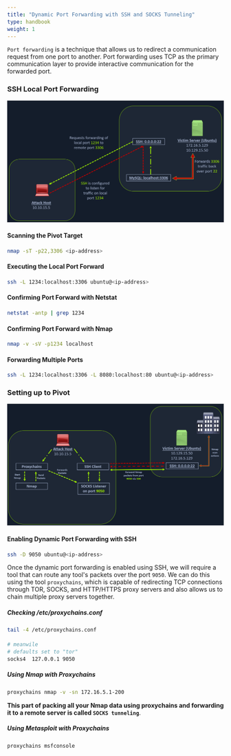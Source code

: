 ```yaml
---
title: "Dynamic Port Forwarding with SSH and SOCKS Tunneling"
type: handbook
weight: 1
---
```


`Port forwarding` is a technique that allows us to redirect a communication request from one port to another. Port forwarding uses TCP as the primary communication layer to provide interactive communication for the forwarded port.

### SSH Local Port Forwarding

![](dynamic_port_forwarding.webp)

#### Scanning the Pivot Target

```bash
nmap -sT -p22,3306 <ip-address>
```

#### Executing the Local Port Forward

```bash
ssh -L 1234:localhost:3306 ubuntu@<ip-address>
```

#### Confirming Port Forward with Netstat

```bash
netstat -antp | grep 1234
```

#### Confirming Port Forward with Nmap

```bash
nmap -v -sV -p1234 localhost
```

#### Forwarding Multiple Ports

```bash
ssh -L 1234:localhost:3306 -L 8080:localhost:80 ubuntu@<ip-address>
```

### Setting up to Pivot

![](ssh_tunneling.webp)

#### Enabling Dynamic Port Forwarding with SSH

```bash
ssh -D 9050 ubuntu@<ip-address>
```

Once the dynamic port forwarding is enabled using SSH, we will require a tool that can route any tool's packets over the port `9050`. We can do this using the tool `proxychains`, which is capable of redirecting TCP connections through TOR, SOCKS, and HTTP/HTTPS proxy servers and also allows us to chain multiple proxy servers together.

##### Checking /etc/proxychains.conf

```bash
tail -4 /etc/proxychains.conf

# meanwile
# defaults set to "tor"
socks4 	127.0.0.1 9050
```

##### Using Nmap with Proxychains

```bash
proxychains nmap -v -sn 172.16.5.1-200
```

**This part of packing all your Nmap data using proxychains and forwarding it to a remote server is called `SOCKS tunneling`**.

##### Using Metasploit with Proxychains

```bash
proxychains msfconsole
```

